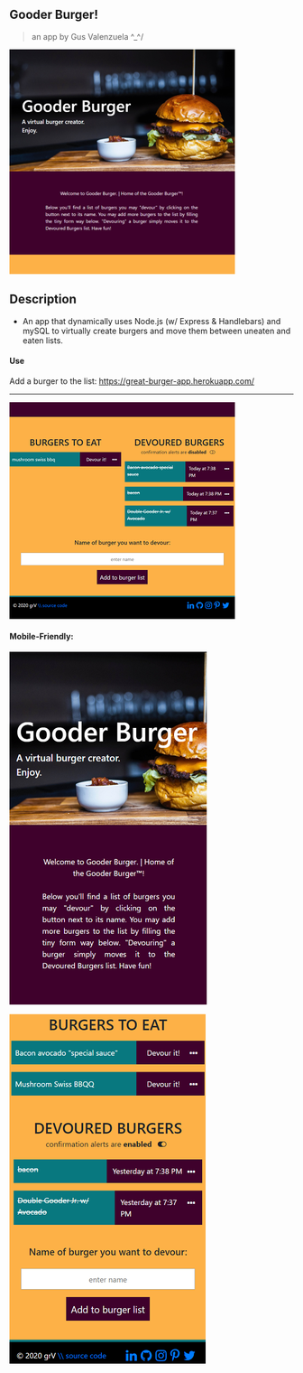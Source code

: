 Gooder Burger!
---
> an app by Gus Valenzuela \^_^/

![Screenshot of web app/page](/screenshot.PNG "Screenshot of web app/page")

## Description


- An app that dynamically uses Node.js (w/ Express & Handlebars) and mySQL to virtually create burgers and move them between uneaten and eaten lists.

#### Use

Add a burger to the list: https://great-burger-app.herokuapp.com/

***
![Screenshot of web app/page](/screenshot2.PNG "Screenshot of web app/page")

#### Mobile-Friendly: 
![Screenshot of web app/page](/screenshot3.PNG "Screenshot of web app/page in mobile view")

![Screenshot of web app/page](/screenshot4.PNG "Screenshot of web app/page in mobile view")